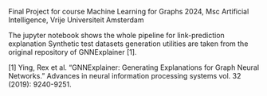 Final Project for course Machine Learning for Graphs 2024, Msc Artificial Intelligence, Vrije Universiteit Amsterdam

The jupyter notebook shows the whole pipeline for link-prediction explanation
Synthetic test datasets generation utilities are taken from the original repository of GNNExplainer [1].

[1] Ying, Rex et al. “GNNExplainer: Generating Explanations for Graph Neural Networks.” Advances in neural information processing systems vol. 32 (2019): 9240-9251.
